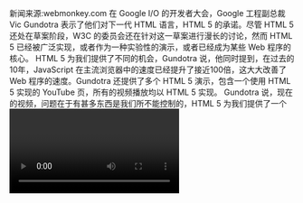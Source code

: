 新闻来源:webmonkey.com    在 Google I/O 的开发者大会，Google 工程副总裁 Vic Gundotra 表示了他们对下一代 HTML 语言，HTML 5 的承诺。尽管 HTML 5 还处在草案阶段，W3C 的委员会还在针对这一草案进行漫长的讨论，然而 HTML 5 已经被广泛实现，或者作为一种实验性的演示，或者已经成为某些 Web 程序的核心。       HTML 5 为我们提供了不同的机会，Gundotra 说，他同时提到，在过去的10年，JavaScript 在主流浏览器中的速度已经提升了接近100倍，这大大改善了 Web 程序的速度。Gundotra 还提供了多个 HTML 5 演示，包含一个使用 HTML 5 实现的 YouTube 页，所有的视频播放均以 HTML 5 实现。     Gundotra 说，现在的视频，问题在于有甚多东西是我们所不能控制的，HTML 5 为我们提供了一个 <video> 标签，就像使用 <img> 标签一样简单。     Demo 中还有一个使用 JavaScript 实现的移动跟踪视频程序，全部使用 HTML 实现视频播放。一个妇女在摄像机前面走过，JavaScript 实时对她的图像进行跟踪，在她身体不同部位用方框标识出来。过去，这类应用通常会让浏览器崩溃或失去反应，但 HTML 5 的 “web workers”后台处理能力很强，浏览器在该程序运行期间几乎看不到任何卡的现象。这个演示赢得全场4000个与会者的热烈鼓掌。     另一个 Demo 是类似 Doom 的第一人称设计游戏，全部由 JavaScript 和 HTML5 的 Cavas 矢量图引擎实现。Gundotra 还演示了一个基于 canvas 的 Google Analytics 应用，2D 图表可以实时缩放，还有一个完全基于 HTML 5 和 JavaScript 的 3D 海滩镜像，翻涌的海浪，跳动的火炬，随风摆动的棕榈树。     Gundotra 演示的主题为，Google 倍感兴奋的 5 个 HTML 5 部件，它们是 Canvas, Video, web workers, geolocation, app 缓存, 以及数据库访问。     最新的 Android 浏览器以及即将发布的 Mobile Safari 移动浏览器会支持部分 HTML 5 功能，因此 Google I/O 上也提供了移动演示。演示中，一个 Gmail 用户在没有网络连接的状态下，使用移动浏览器中访问自己的邮件，利用的是 HTML 5 的离线数据库功能，另外一个演示是，一个 iPhone 用户在 Google Latitude 中更新自己的地理位置信息，最新的 iPhone 软件将支持 HTML 5 的 geolocation 地理信息功能。     HTML 5 获得 Google 的青睐并不奇怪，Web 是 Google 的核心，任何让 Web 程序更快，更好，更实用的技术都在 Google 那里得到支持，只要这种技术够开放。不过，事情也并非始终乐观，很多文章指出，微软的最新浏览器 IE8 不支持 HTML 5 的绝大多数功能，包括视频播放，Canvas，以及 Web workers。          微软的回应是，对于那些未经测试的技术应该抱谨慎态度，然而更接近事实的解释恐怕是，微软在自己的 Silver light 中有自己的播放技术。微软曾发誓将支持 HTML 5，但同时表示那将是很远的事。然而 Gundotra 的演示却显示，HTML 5 已经长大，所有别的浏览器都在这方面努力作为，这对微软或许会是一种触动。     延伸阅读     深入了解 HTML 5     让 JavaScript 拯救 HTML5 的离线存储     Web Forms 2.0 行将被 HTML 5 代替     HTML 5 正在改变 Web     HTML 5 令人期待的 5 项功能    本文国际来源：http://www.webmonkey.com/blog/Google_Throws_Its_Weight_Behind_HTML_5   中文翻译来源：COMSHARP CMS 官方网站   ]]